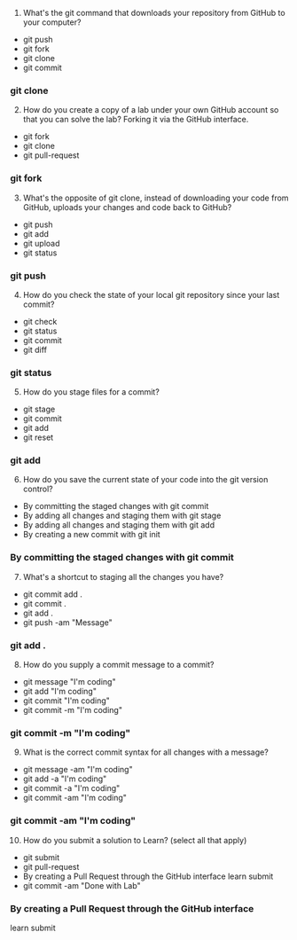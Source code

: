 1. What's the git command that downloads your repository from GitHub to your computer?

- git push
- git fork
- git clone
- git commit
### git clone

2. How do you create a copy of a lab under your own GitHub account so that you can solve the lab?
Forking it via the GitHub interface.
- git fork
- git clone
- git pull-request
### git fork
3. What's the opposite of git clone, instead of downloading your code from GitHub, uploads your changes and code back to GitHub?

- git push
- git add
- git upload
- git status
### git push
4. How do you check the state of your local git repository since your last commit?

- git check
- git status
- git commit
- git diff
### git status
5. How do you stage files for a commit?

- git stage
- git commit
- git add
- git reset
### git add
6. How do you save the current state of your code into the git version control?

- By committing the staged changes with git commit
- By adding all changes and staging them with git stage
- By adding all changes and staging them with git add
- By creating a new commit with git init
### By committing the staged changes with git commit
7. What's a shortcut to staging all the changes you have?

- git commit add .
- git commit .
- git add .
- git push -am "Message"
### git add .
8. How do you supply a commit message to a commit?

- git message "I'm coding"
- git add "I'm coding"
- git commit "I'm coding"
- git commit -m "I'm coding"
### git commit -m "I'm coding"
9. What is the correct commit syntax for all changes with a message?

- git message -am "I'm coding"
- git add -a "I'm coding"
- git commit -a "I'm coding"
- git commit -am "I'm coding"
### git commit -am "I'm coding"
10. How do you submit a solution to Learn? (select all that apply)

- git submit
- git pull-request
- By creating a Pull Request through the GitHub interface
learn submit
- git commit -am "Done with Lab"
### By creating a Pull Request through the GitHub interface
learn submit